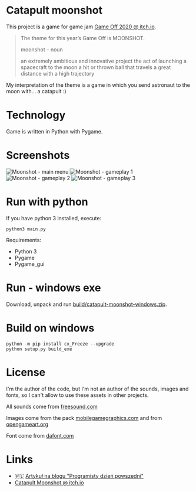 # Catapult moonshot

This project is a game for game jam [Game Off 2020 @ itch.io](https://itch.io/jam/game-off-2020).


> The theme for this year’s Game Off is MOONSHOT.
>
> moonshot – noun
>
> an extremely ambitious and innovative project
> the act of launching a spacecraft to the moon
> a hit or thrown ball that travels a great distance with a high trajectory

My interpretation of the theme is a game in which you send astronaut to the moon with... a catapult :)

# Technology

Game is written in Python with Pygame.

# Screenshots
![Moonshot - main menu](https://github.com/jakubthedeveloper/Moonshot/blob/main/screenshots/0.png)
![Moonshot - gameplay 1](https://github.com/jakubthedeveloper/Moonshot/blob/main/screenshots/1.png)
![Moonshot - gameplay 2](https://github.com/jakubthedeveloper/Moonshot/blob/main/screenshots/2.png)
![Moonshot - gameplay 3](https://github.com/jakubthedeveloper/Moonshot/blob/main/screenshots/3.png)

# Run with python

If you have python 3 installed, execute:

```
python3 main.py
```

Requirements:

- Python 3
- Pygame
- Pygame_gui

# Run - windows exe

Download, unpack and run [build/catapult-moonshot-windows.zip](https://github.com/jakubthedeveloper/Moonshot/blob/main/build/catapult-moonshot-windows.zip).

# Build on windows

```
python -m pip install cx_Freeze --upgrade
python setup.py build_exe
```

# License

I'm the author of the code, but I'm not an author of the sounds, images and fonts, so I can't allow to use these assets in other projects.

All sounds come from [freesound.com](https://freesound.org/)

Images come from the pack [mobilegamegraphics.com](https://mobilegamegraphics.com/product/vector-space-game-character-sprites/) and from [opengameart.org](https://opengameart.org/)

Font come from [dafont.com](https://www.dafont.com/)

# Links

- 🇵🇱 [Artykuł na blogu "Programisty dzień powszedni"](https://programisty-dzien-powszedni.pl/catapult-moonshot-gierka-na-game-off-2020-by-itch-io/)
- [Catapult Moonshot @ itch.io](https://jakubthedeveloper.itch.io/catapult-moonshot)
